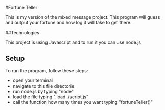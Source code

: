 #Fortune Teller

This is my version of the mixed message project. This program will guess and output your fortune and how log it will take to get there.

##Technologies

This project is using Javascript and to run it you can use node.js

## Setup
To run the program, follow these steps:
* open your terminal
* navigate to this file directorie
* run node.js by typing "node"
* load the file typing ".load ./script.js"
* call the function how many times you want typing "fortuneTeller()"
